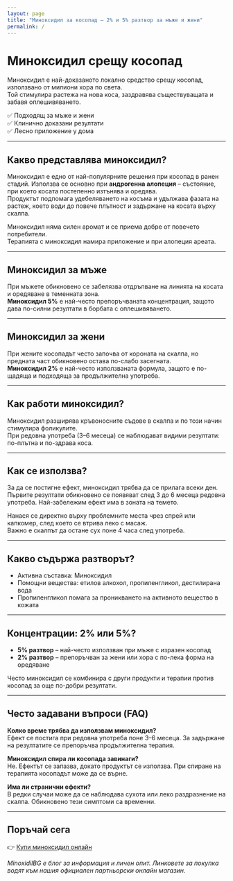 ```yaml
---
layout: page
title: "Миноксидил за косопад – 2% и 5% разтвор за мъже и жени"
permalink: /
---
```


# Миноксидил срещу косопад

Миноксидил е най-доказаното локално средство срещу косопад, използвано от милиони хора по света.  
Той стимулира растежа на нова коса, заздравява съществуващата и забавя оплешивяването.  

✅ Подходящ за мъже и жени  
✅ Клинично доказани резултати  
✅ Лесно приложение у дома  

---

## Какво представлява миноксидил?

Миноксидил е едно от най-популярните решения при косопад в ранен стадий. Използва се основно при **андрогенна алопеция** – състояние, при което косата постепенно изтънява и оредява.  
Продуктът подпомага удебеляването на косъма и удължава фазата на растеж, което води до повече плътност и задържане на косата върху скалпа.  

Миноксидил няма силен аромат и се приема добре от повечето потребители.  
Терапията с миноксидил намира приложение и при алопеция ареата.  

---

## Миноксидил за мъже

При мъжете обикновено се забелязва отдръпване на линията на косата и оредяване в теменната зона.  
**Миноксидил 5%** е най-често препоръчваната концентрация, защото дава по-силни резултати в борбата с оплешивяването.  

---

## Миноксидил за жени

При жените косопадът често започва от короната на скалпа, но предната част обикновено остава по-слабо засегната.  
**Миноксидил 2%** е най-често използваната формула, защото е по-щадяща и подходяща за продължителна употреба.  

---

## Как работи миноксидил?

Миноксидил разширява кръвоносните съдове в скалпа и по този начин стимулира фоликулите.  
При редовна употреба (3–6 месеца) се наблюдават видими резултати: по-плътна и по-здрава коса.  

---

## Как се използва?

За да се постигне ефект, миноксидил трябва да се прилага всеки ден. Първите резултати обикновено се появяват след 3 до 6 месеца редовна употреба. Най-забележим ефект има в зоната на темето.  

Нанася се директно върху проблемните места чрез спрей или капкомер, след което се втрива леко с масаж.  
Важно е скалпът да остане сух поне 4 часа след употреба.  

---

## Какво съдържа разтворът?

* Активна съставка: Миноксидил  
* Помощни вещества: етилов алкохол, пропиленгликол, дестилирана вода  
* Пропиленгликол помага за проникването на активното вещество в кожата  

---

## Концентрации: 2% или 5%?

- **5% разтвор** – най-често използван при мъже с изразен косопад  
- **2% разтвор** – препоръчван за жени или хора с по-лека форма на оредяване  

Често миноксидил се комбинира с други продукти и терапии против косопад за още по-добри резултати.  

---

## Често задавани въпроси (FAQ)

**Колко време трябва да използвам миноксидил?**  
Ефект се постига при редовна употреба поне 3–6 месеца. За задържане на резултатите се препоръчва продължителна терапия.  

**Миноксидил спира ли косопада завинаги?**  
Не. Ефектът се запазва, докато продуктът се използва. При спиране на терапията косопадът може да се върне.  

**Има ли странични ефекти?**  
В редки случаи може да се наблюдава сухота или леко раздразнение на скалпа. Обикновено тези симптоми са временни.  

---

## Поръчай сега

👉 [Купи миноксидил онлайн](https://minoxidilbg.lightfunnels.com)  

*MinoxidilBG е блог за информация и личен опит. Линковете за покупка водят към нашия официален партньорски онлайн магазин.*  
